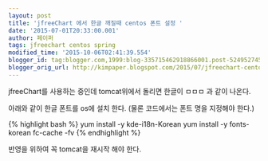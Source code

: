 ```yaml
---
layout: post
title: 'jfreeChart 에서 한글 깨질때 centos 폰트 설정 '
date: '2015-07-01T20:33:00.001'
author: 페이퍼
tags: jfreechart centos spring
modified_time: '2015-10-06T02:41:39.554'
blogger_id: tag:blogger.com,1999:blog-335715462918866001.post-5249527455620459104
blogger_orig_url: http://kimpaper.blogspot.com/2015/07/jfreechart-centos.html
---
```


jfreeChart를 사용하는 중인데 tomcat위에서 돌리면 한글이 ㅁㅁㅁ 과 같이 나온다.

아래와 같이 한글 폰트를 os에 설치 한다. (물론 코드에서는 폰트 명을 지정해야 한다.)

{% highlight bash %}
yum install -y kde-i18n-Korean
yum install -y fonts-korean
fc-cache -fv
{% endhighlight %}

반영을 위하여 꼭 tomcat을 재시작 해야 한다.

